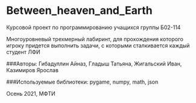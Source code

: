 # Between_heaven_and_Earth

Курсовой проект по программированию учащихся группы Б02-114

Многоуровневый трехмерный лабиринт, для прохождения которого игроку придется выполнить задачи, с которыми сталкивается каждый студент ЛФИ

###Авторы: 
Гибадуллин Айназ, Гладыш Татьяна, Жигальский Иван, Казимиров Ярослав

###Используемые библиотеки:
pygame, numpy, math, json

Осень 2021, МФТИ